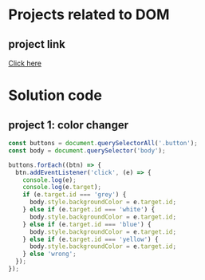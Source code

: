 # Projects related to DOM

## project link
[Click here](https://cutt.ly/qwK16AKf)

# Solution code

## project 1: color changer

```javascript
const buttons = document.querySelectorAll('.button');
const body = document.querySelector('body');

buttons.forEach((btn) => {
  btn.addEventListener('click', (e) => {
    console.log(e);
    console.log(e.target);
    if (e.target.id === 'grey') {
      body.style.backgroundColor = e.target.id;
    } else if (e.target.id === 'white') {
      body.style.backgroundColor = e.target.id;
    } else if (e.target.id === 'blue') {
      body.style.backgroundColor = e.target.id;
    } else if (e.target.id === 'yellow') {
      body.style.backgroundColor = e.target.id;
    } else 'wrong';
  });
});



```